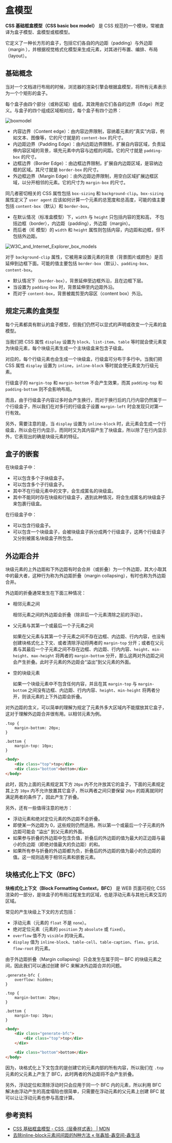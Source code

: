 # 盒模型

**CSS 基础框盒模型（CSS basic box model）** 是 CSS 规范的一个模块，常被直译为盒子模型、盒模型或框模型。

它定义了一种长方形的盒子，包括它们各自的内边距（padding）与外边距（margin ），并根据视觉格式化模型来生成元素，对其进行布置、编排、布局（layout）。

## 基础概念

当对一个文档进行布局的时候，浏览器的渲染引擎会根据盒模型，将所有元素表示为一个个矩形的盒子。

每个盒子由四个部分（或称区域）组成，其效用由它们各自的边界（Edge）所定义。与盒子的四个组成区域相对应，每个盒子有四个边界：

<img :src="$withBase('/images/css/boxmodel.png')" alt="boxmodel">

- 内容边界（Content edge）：由内容边界限制，容纳着元素的“真实”内容，例如文本、图像等，它的尺寸就是的 `content-box` 的尺寸。
- 内边距边界（Padding Edge）：由内边距边界限制，扩展自内容区域，负责延伸内容区域的背景，填充元素中内容与边框的间距。它的尺寸就是 `padding-box` 的尺寸。
- 边框边界（Border Edge）：由边框边界限制，扩展自内边距区域，是容纳边框的区域。其尺寸就是 `border-box` 的尺寸。
- 外边框边界（Margin Edge）：由外边距边界限制，用空白区域扩展边框区域，以分开相邻的元素。它的尺寸为 `margin-box` 的尺寸。

同几者密切相关的 CSS 属性包括  `box-sizing` 和 `background-clip`。`box-sizing` 属性定义了 `user agent` 应该如何计算一个元素的总宽度和总高度，可能的值主要包括 `content-box`（默认）和 `border-box`。

- 在默认情况（标准盒模型）下，`width` 与 `height` 只包括内容的宽和高， 不包括边框（border），内边距（padding），外边距（margin）。
- 而后者（IE 模型）的 `width` 和 `height` 属性则包括内容，内边距和边框，但不包括外边距。

<img :src="$withBase('/images/css/W3C_and_Internet_Explorer_box_models.png')" alt="W3C_and_Internet_Explorer_box_models">

对于 `background-clip`  属性，它被用来设置元素的背景（背景图片或颜色）是否延伸到边框下面。可能的值主要包括 `border-box`（默认）、`padding-box`、`content-box`。

- 默认情况下（`border-box`），背景延伸至边框外沿，且在边框下层。
- 当设置为 `padding-box` 时，背景延伸至内边距外沿。
- 而对于 `content-box`，背景被裁剪至内容区（content box）外沿。

## 规定元素的盒类型

每个元素都具有默认的盒子模型，但我们仍然可以显式的声明或改变一个元素的盒模型。

当我们把 CSS 属性 `display` 设置为 `block`、`list-item`、`table` 等时就会使元素变为块级元素，每个块级元素生成一个主块级盒来包含子级盒。

对应的，每个行级元素也会生成一个块级盒，行级盒可分布于多行中。当我们把 CSS 属性 `display` 设置为 `inline`，`inline-block` 等时就会使元素变为行级元素。

行级盒子的 `margin-top` 和 `margin-bottom` 不会产生效果，而其 `padding-top` 和 `padding-bottom` 则不会影响布局。

而且，由于行级盒子内容过多时会产生换行，而对于换行后的几行内容仍然属于一个行级盒子，所以我们在对多行的行级盒子设置 `margin-left` 时会发现只对第一行有效。

另外，需要注意的是，当 `display` 设置为 `inline-block` 时，此元素会生成一个行级盒，所以会在行内显示，而同时又为其内容产生了块级盒，所以除了在行内显示外，它表现出的确是块级元素的特征。

## 盒子的嵌套

在块级盒子中：

- 可以包含多个子块级盒子。
- 可以包含多个子行级盒子。
- 其中不在行级元素中的文字，会生成匿名的块级盒。
- 其中不能同时存在块级和行级盒子，遇到此种情况，将会生成匿名的块级盒子来包裹行级盒。

在行级盒子中：

- 可以包含行级盒子。
- 可以包含一个块级盒子，会被块级盒子拆分成两个行级盒子，这两个行级盒子又分别被匿名块级盒子所包含。

## 外边距合并

块级元素的上外边距和下外边距有时会合并（或折叠）为一个外边距，其大小取其中的最大者，这种行为称为外边距折叠（margin collapsing），有时也称为外边距合并。

外边距的折叠通常发生在下面三种情况：

- 相邻元素之间

  相邻元素之间的外边距会折叠（除非后一个元素清除之前的浮动）。

- 父元素与其第一个或最后一个子元素之间

    如果在父元素与其第一个子元素之间不存在边框、内边距、行内内容，也没有创建块格式化上下文、或者清除浮动将两者的 `margin-top` 分开；或者在父元素与其最后一个子元素之间不存在边框、内边距、行内内容、`height`、`min-height`、`max-height` 将两者的 `margin-bottom` 分开，那么这两对外边距之间会产生折叠。此时子元素的外边距会“溢出”到父元素的外面。

- 空的块级元素

    如果一个块级元素中不包含任何内容，并且在其 `margin-top` 与 `margin-bottom` 之间没有边框、内边距、行内内容、`height`、`min-height` 将两者分开，则该元素的上下外边距会折叠。

对外边距的含义，可以简单的理解为规定了元素外多大区域内不能摆放其它盒子，这对于理解外边距合并很有用。以相邻元素为例。

```less
.top {
    margin-bottom: 20px;
}

.bottom {
    margin-top: 10px;
}
```

```html
<body>
    <div class="top">top</div>
    <div class="bottom">bottom</div>
</body>
```

此时，因为上面的元素规定其下方 `20px` 内不允许放其它的盒子，下面的元素规定其上方 `10px` 内不允许放置其它盒子，所以两者之间只要保留 `20px` 的距离就同时满足两者的条件了，因此产生了折叠。

另外，还有一些值得注意的地方：

- 浮动元素和绝对定位元素的外边距不会折叠。
- 即使某一外边距为 0，这些规则仍然适用。所以第一个或最后一个子元素的外边距可能会 “溢出” 到父元素的外面。
- 如果参与折叠的外边距中包含负值，折叠后的外边距的值为最大的正边距与最小的负边距（即绝对值最大的负边距）的和。
- 如果所有参与折叠的外边距都为负，折叠后的外边距的值为最小的负边距的值。这一规则适用于相邻元素和嵌套元素。

## 块格式化上下文（BFC）

**块格式化上下文（Block Formatting Context，BFC）** 是 WEB 页面可视化 CSS 渲染的一部分，是块盒子的布局过程发生的区域，也是浮动元素与其他元素交互的区域。

常见的产生块级上下文的方式包括：

- 浮动元素（元素的 `float` 不是 `none`）。
- 绝对定位元素（元素的 `position` 为 `absolute` 或 `fixed`）。
- `overflow` 值不为 `visible` 的块元素。
- `display` 值为 `inline-block`、`table-cell`、`table-caption`、`flex`、`grid`、`flow-root` 的元素。

由于外边距折叠（Margin collapsing）只会发生在属于同一 BFC 的块级元素之间，因此我们可以通过创建 BFC 来解决外边距合并的问题。

```less
.generate-bfc {
    overflow: hidden;
}

.top {
    margin-bottom: 20px;
}

.bottom {
    margin-top: 10px;
}
```

```html
<body>
    <div class="generate-bfc">
        <div class="top">top</div>
    </div>

    <div class="bottom">bottom</div>
</body>
```

因为，块格式化上下文包含的是创建它的元素内部的所有内容，所以我们在 `.top` 元素的父元素上产生了 BFC，此时两者的外边距将不会产生折叠。

另外，浮动定位和清除浮动时只会应用于同一个 BFC 内的元素，所以利用 BFC 解决由浮动产生的高度塌陷也很简单，只需要在浮动元素的父元素上创建 BFC 就可以让让浮动元素也参与高度计算。

## 参考资料

- [CSS 基础框盒模型 - CSS（层叠样式表） | MDN](https://developer.mozilla.org/zh-CN/docs/Web/CSS/CSS_Box_Model)
- [去除inline-block元素间间距的N种方法 « 张鑫旭-鑫空间-鑫生活](https://www.zhangxinxu.com/wordpress/2012/04/inline-block-space-remove-%e5%8e%bb%e9%99%a4%e9%97%b4%e8%b7%9d/)
